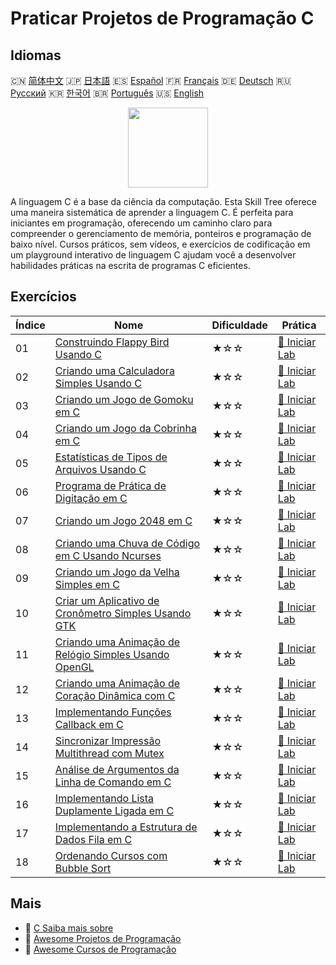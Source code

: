# Praticar Projetos de Programação C

## Idiomas

🇨🇳 [简体中文](README_zh.md) 🇯🇵 [日本語](README_ja.md) 🇪🇸 [Español](README_es.md) 🇫🇷 [Français](README_fr.md) 🇩🇪 [Deutsch](README_de.md) 🇷🇺 [Русский](README_ru.md) 🇰🇷 [한국어](README_ko.md) 🇧🇷 [Português](README_pt.md) 🇺🇸 [English](README.md) 

<div align="center">
<img width="128px" src="https://file.labex.io/path/GAbMWgBPUOxV.png">
</div>

A linguagem C é a base da ciência da computação. Esta Skill Tree oferece uma maneira sistemática de aprender a linguagem C. É perfeita para iniciantes em programação, oferecendo um caminho claro para compreender o gerenciamento de memória, ponteiros e programação de baixo nível. Cursos práticos, sem vídeos, e exercícios de codificação em um playground interativo de linguagem C ajudam você a desenvolver habilidades práticas na escrita de programas C eficientes.

## Exercícios

|   Índice | Nome                                                                                                                                                 | Dificuldade   | Prática                                                                                                       |
|----------|------------------------------------------------------------------------------------------------------------------------------------------------------|---------------|---------------------------------------------------------------------------------------------------------------|
|       01 | [Construindo Flappy Bird Usando C](https://labex.io/pt/courses/project-building-flappy-bird-using-c)                                                 | ★☆☆           | [🚀 Iniciar Lab](https://labex.io/pt/courses/project-building-flappy-bird-using-c)                            |
|       02 | [Criando uma Calculadora Simples Usando C](https://labex.io/pt/courses/project-making-a-simple-calculator-using-c)                                   | ★☆☆           | [🚀 Iniciar Lab](https://labex.io/pt/courses/project-making-a-simple-calculator-using-c)                      |
|       03 | [Criando um Jogo de Gomoku em C](https://labex.io/pt/courses/project-creating-a-gomoku-game-in-c)                                                    | ★☆☆           | [🚀 Iniciar Lab](https://labex.io/pt/courses/project-creating-a-gomoku-game-in-c)                             |
|       04 | [Criando um Jogo da Cobrinha em C](https://labex.io/pt/courses/project-creating-a-snake-game-in-c)                                                   | ★☆☆           | [🚀 Iniciar Lab](https://labex.io/pt/courses/project-creating-a-snake-game-in-c)                              |
|       05 | [Estatísticas de Tipos de Arquivos Usando C](https://labex.io/pt/courses/project-file-type-statistics-using-c)                                       | ★☆☆           | [🚀 Iniciar Lab](https://labex.io/pt/courses/project-file-type-statistics-using-c)                            |
|       06 | [Programa de Prática de Digitação em C](https://labex.io/pt/courses/project-typing-practice-program-using-c)                                         | ★☆☆           | [🚀 Iniciar Lab](https://labex.io/pt/courses/project-typing-practice-program-using-c)                         |
|       07 | [Criando um Jogo 2048 em C](https://labex.io/pt/courses/project-creating-a-2048-game-in-c)                                                           | ★☆☆           | [🚀 Iniciar Lab](https://labex.io/pt/courses/project-creating-a-2048-game-in-c)                               |
|       08 | [Criando uma Chuva de Código em C Usando Ncurses](https://labex.io/pt/courses/project-creating-a-code-rain-in-c-using-ncurses)                       | ★☆☆           | [🚀 Iniciar Lab](https://labex.io/pt/courses/project-creating-a-code-rain-in-c-using-ncurses)                 |
|       09 | [Criando um Jogo da Velha Simples em C](https://labex.io/pt/courses/project-creating-a-simple-tic-tac-toe-game-in-c)                                 | ★☆☆           | [🚀 Iniciar Lab](https://labex.io/pt/courses/project-creating-a-simple-tic-tac-toe-game-in-c)                 |
|       10 | [Criar um Aplicativo de Cronômetro Simples Usando GTK](https://labex.io/pt/courses/project-create-a-simple-stopwatch-app-using-gtk)                  | ★☆☆           | [🚀 Iniciar Lab](https://labex.io/pt/courses/project-create-a-simple-stopwatch-app-using-gtk)                 |
|       11 | [Criando uma Animação de Relógio Simples Usando OpenGL](https://labex.io/pt/courses/project-creating-a-simple-clock-animation-using-opengl-and-glut) | ★☆☆           | [🚀 Iniciar Lab](https://labex.io/pt/courses/project-creating-a-simple-clock-animation-using-opengl-and-glut) |
|       12 | [Criando uma Animação de Coração Dinâmica com C](https://labex.io/pt/courses/project-creating-a-dynamic-heart-animation-with-c)                      | ★☆☆           | [🚀 Iniciar Lab](https://labex.io/pt/courses/project-creating-a-dynamic-heart-animation-with-c)               |
|       13 | [Implementando Funções Callback em C](https://labex.io/pt/courses/project-callback-functions)                                                        | ★☆☆           | [🚀 Iniciar Lab](https://labex.io/pt/courses/project-callback-functions)                                      |
|       14 | [Sincronizar Impressão Multithread com Mutex](https://labex.io/pt/courses/project-chaotic-typewriter)                                                | ★☆☆           | [🚀 Iniciar Lab](https://labex.io/pt/courses/project-chaotic-typewriter)                                      |
|       15 | [Análise de Argumentos da Linha de Comando em C](https://labex.io/pt/courses/project-command-line-arguments)                                         | ★☆☆           | [🚀 Iniciar Lab](https://labex.io/pt/courses/project-command-line-arguments)                                  |
|       16 | [Implementando Lista Duplamente Ligada em C](https://labex.io/pt/courses/project-doubly-linked-list)                                                 | ★☆☆           | [🚀 Iniciar Lab](https://labex.io/pt/courses/project-doubly-linked-list)                                      |
|       17 | [Implementando a Estrutura de Dados Fila em C](https://labex.io/pt/courses/project-implementing-a-queue)                                             | ★☆☆           | [🚀 Iniciar Lab](https://labex.io/pt/courses/project-implementing-a-queue)                                    |
|       18 | [Ordenando Cursos com Bubble Sort](https://labex.io/pt/courses/project-organizing-course-list)                                                       | ★☆☆           | [🚀 Iniciar Lab](https://labex.io/pt/courses/project-organizing-course-list)                                  |

## Mais

- 🔗 [C Saiba mais sobre](https://labex.io/pt/skilltrees/c)
- 🔗 [Awesome Projetos de Programação](https://github.com/labex-labs/awesome-programming-projects)
- 🔗 [Awesome Cursos de Programação](https://github.com/labex-labs/awesome-programming-courses)

